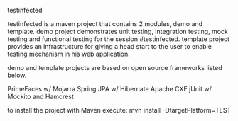testinfected

testinfected is a maven project that contains 2 modules, demo and template.
demo project demonstrates unit testing, integration testing, mock testing and functional testing for the session #testinfected.
template project provides an infrastructure for giving a head start to the user to enable testing mechanism in his web application.

demo and template projects are based on open source frameworks listed below.

PrimeFaces w/ Mojarra
Spring
JPA w/ Hibernate
Apache CXF
jUnit w/ Mockito and Hamcrest

to install the project with Maven execute:
mvn install -DtargetPlatform=TEST
